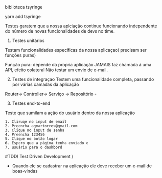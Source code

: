 biblioteca
  tsyringe

yarn add tsyringe

Testes garatem que a nossa aplciação continue funcionando independente do número de novas funcionalidades de devs no time.

1. Testes unitários

  Testam funcionalidades especificas da nossa aplicaçao( precisam ser funções puras)

  Função pura: depende da propria aplicação
  JAMAIS faz chamada á uma API, efeito colateral
  Não testar um envio de e-mail.


2. Testes de integraçao
  Testem uma funcionalidade completa, passando por várias camadas da aplicação

  Router-> Controller-> Serviço -> Repositório -

3.  Testes end-to-end

  Teste que sumilam a ação do usuário dentro da nossa aplicação

    1. Cliruqe no input de email
    2. Preencha agmartorres@gmail.com
    3. Clique no input de senha
    4. Preencha 123456
    5. Clique no botão logar
    6. Espero que a página tenha enviado o
    7. usuário para o dashbord

#TDD( Test Driven Development )

  - Quando ele se cadastrar na aplicação ele deve receber um e-mail de boas-vindas
